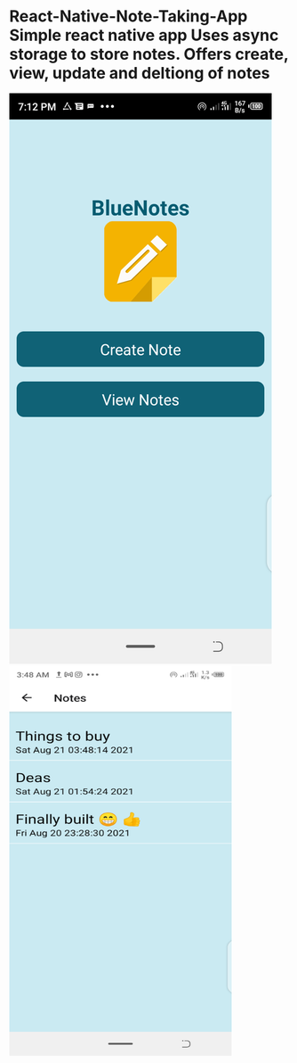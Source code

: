 # React-Native-Note-Taking-App Simple react native app Uses async storage to store notes. Offers create, view, update and deltiong of notes
<img src="https://github.com/albridge/React-Native-Note-Taking-App/blob/main/Screenshot_20210820-191210.png" />
<img width="400" height="700" src="https://github.com/albridge/React-Native-Note-Taking-App/blob/main/Screenshot_20210821-034852.png" />
